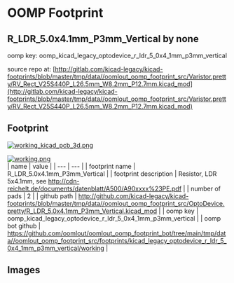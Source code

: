 # OOMP Footprint  
## R_LDR_5.0x4.1mm_P3mm_Vertical  by none  
  
oomp key: oomp_kicad_legacy_optodevice_r_ldr_5_0x4_1mm_p3mm_vertical  
  
source repo at: [http://gitlab.com/kicad-legacy/kicad-footprints/blob/master/tmp/data//oomlout_oomp_footprint_src/Varistor.pretty/RV_Rect_V25S440P_L26.5mm_W8.2mm_P12.7mm.kicad_mod](http://gitlab.com/kicad-legacy/kicad-footprints/blob/master/tmp/data//oomlout_oomp_footprint_src/Varistor.pretty/RV_Rect_V25S440P_L26.5mm_W8.2mm_P12.7mm.kicad_mod)  
## Footprint  
  
[![working_kicad_pcb_3d.png](working_kicad_pcb_3d_600.png)](working_kicad_pcb_3d.png)  
  
[![working.png](working_600.png)](working.png)  
| name | value | 
| --- | --- | 
| footprint name | R_LDR_5.0x4.1mm_P3mm_Vertical | 
| footprint description | Resistor, LDR 5x4.1mm, see http://cdn-reichelt.de/documents/datenblatt/A500/A90xxxx%23PE.pdf | 
| number of pads | 2 | 
| github path | http://github.com/kicad-legacy/kicad-footprints/blob/master/tmp/data//oomlout_oomp_footprint_src/OptoDevice.pretty/R_LDR_5.0x4.1mm_P3mm_Vertical.kicad_mod | 
| oomp key | oomp_kicad_legacy_optodevice_r_ldr_5_0x4_1mm_p3mm_vertical | 
| oomp bot github | https://github.com/oomlout/oomlout_oomp_footprint_bot/tree/main/tmp/data//oomlout_oomp_footprint_src/footprints/kicad_legacy_optodevice_r_ldr_5_0x4_1mm_p3mm_vertical/working | 
## Images  
